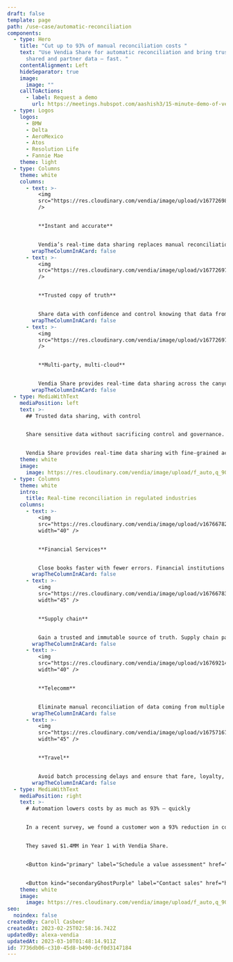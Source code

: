 ```yaml
---
draft: false
template: page
path: /use-case/automatic-reconciliation
components:
  - type: Hero
    title: "Cut up to 93% of manual reconciliation costs "
    text: "Use Vendia Share for automatic reconciliation and bring trust to your
      shared and partner data — fast. "
    contentAlignment: Left
    hideSeparator: true
    image:
      image: ""
    callToActions:
      - label: Request a demo
        url: https://meetings.hubspot.com/aashish3/15-minute-demo-of-vendia-share
  - type: Logos
    logos:
      - BMW
      - Delta
      - AeroMexico
      - Atos
      - Resolution Life
      - Fannie Mae
    theme: light
  - type: Columns
    theme: white
    columns:
      - text: >-
          <img
          src="https://res.cloudinary.com/vendia/image/upload/v1677269814/Website/Icons/Blue%20icons/Media_111_mtm4e3.svg"  class="image-float-left"
          />


          **Instant and accurate**


          Vendia’s real-time data sharing replaces manual reconciliation, ensuring data is constantly accurate and up-to-date.
        wrapTheColumnInACard: false
      - text: >-
          <img
          src="https://res.cloudinary.com/vendia/image/upload/v1677269777/Website/Icons/Blue%20icons/Environment_52_gtxv3z.svg"  class="image-float-left"
          />


          **Trusted copy of truth**


          Share data with confidence and control knowing that data from multiple sources is trusted, verifiable, and auditable.
        wrapTheColumnInACard: false
      - text: >-
          <img
          src="https://res.cloudinary.com/vendia/image/upload/v1677269757/Website/Icons/Blue%20icons/Cloud_140_yxo8c3.svg"  class="image-float-left"
          />


          **Multi-party, multi-cloud**


          Vendia Share provides real-time data sharing across the canyons of departments, applications, companies, and clouds.
        wrapTheColumnInACard: false
  - type: MediaWithText
    mediaPosition: left
    text: >-
      ## Trusted data sharing, with control


      Share sensitive data without sacrificing control and governance. 


      Vendia Share provides real-time data sharing with fine-grained access control. All updates and transactions are captured in a fully auditable, tamper-proof ledger so you can prove you shared the right data with the right people at the right time.
    theme: white
    image:
      image: https://res.cloudinary.com/vendia/image/upload/f_auto,q_90/v1674599204/Website/Iso/Files_ocmuhx.png
  - type: Columns
    theme: white
    intro:
      title: Real-time reconciliation in regulated industries
    columns:
      - text: >-
          <img
          src="https://res.cloudinary.com/vendia/image/upload/v1676678285/Website/Icons/Money_18_nnzvgm.png"  class="image-float-left"
          width="40" />


          **Financial Services**


          Close books faster with fewer errors. Financial institutions can leave batch processes behind and reduce manually reconciling data from hundreds of sources.
        wrapTheColumnInACard: false
      - text: >-
          <img
          src="https://res.cloudinary.com/vendia/image/upload/v1676678352/Website/Icons/Supply_chain_02_ffbn55.png"  class="image-float-left"
          width="45" />


          **Supply chain**


          Gain a trusted and immutable source of truth. Supply chain partners can ensure data is instantly accurate and shared with standards and control to protect IP.
        wrapTheColumnInACard: false
      - text: >-
          <img
          src="https://res.cloudinary.com/vendia/image/upload/v1676921413/Website/Icons/Blue%20icons/Electronics_31_fbiux5.png"  class="image-float-left"
          width="40" />


          **Telecomm**


          Eliminate manual reconciliation of data coming from multiple systems and companies. Data sharing workflows are automated with privacy and access control built in.
        wrapTheColumnInACard: false
      - text: >-
          <img
          src="https://res.cloudinary.com/vendia/image/upload/v1675716790/Website/Icons/Frame_48095799_vyavp3.png"  class="image-float-left"
          width="45" />


          **Travel**


          Avoid batch processing delays and ensure that fare, loyalty, and ticket updates happen in real time with proof of data accuracy and ATI compliance.
        wrapTheColumnInACard: false
  - type: MediaWithText
    mediaPosition: right
    text: >-
      # Automation lowers costs by as much as 93% — quickly


      In a recent survey, we found a customer won a 93% reduction in costs by automating reconciliation across multiple sources.


      They saved $1.4MM in Year 1 with Vendia Share.


      <Button kind="primary" label="Schedule a value assessment" href="https://meetings.hubspot.com/aashish3/15-minute-demo-of-vendia-share?__hstc=75205645.1160c84f545be08f626a93070ce6dd38.1666288324341.1678399840602.1678401800911.261&__hssc=75205645.7.1678401800911&__hsfp=65267698" />


      <Button kind="secondaryGhostPurple" label="Contact sales" href="https://meetings.hubspot.com/aashish3/contact-sales" />
    theme: white
    image:
      image: https://res.cloudinary.com/vendia/image/upload/f_auto,q_90/v1674600146/Website/Iso/Money_lqz9qc.png
seo:
  noindex: false
createdBy: Caroll Casbeer
createdAt: 2023-02-25T02:58:16.742Z
updatedBy: alexa-vendia
updatedAt: 2023-03-10T01:48:14.911Z
id: 7736db06-c310-45d8-b490-dcf0d3147184
---
```

